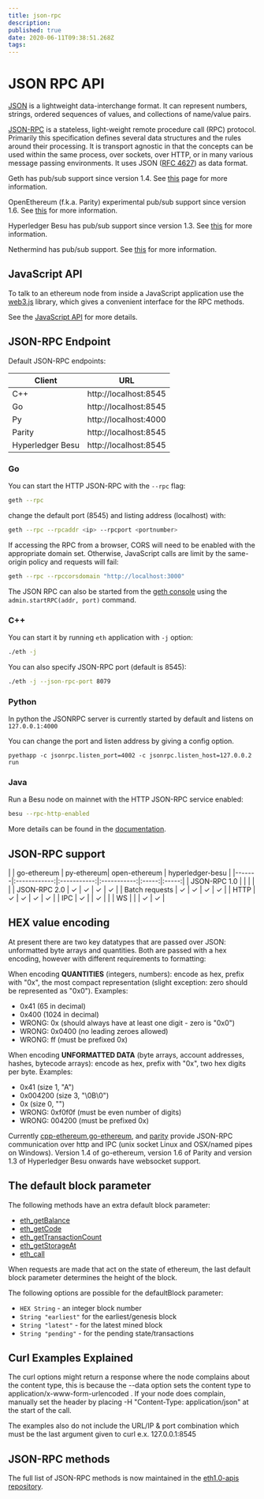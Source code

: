 ```yaml
---
title: json-rpc
description: 
published: true
date: 2020-06-11T09:38:51.268Z
tags: 
---
```


# JSON RPC API

[JSON](http://json.org/) is a lightweight data-interchange format. It can represent numbers, strings, ordered sequences of values, and collections of name/value pairs.

[JSON-RPC](http://www.jsonrpc.org/specification) is a stateless, light-weight remote procedure call (RPC) protocol. Primarily this specification defines several data structures and the rules around their processing. It is transport agnostic in that the concepts can be used within the same process, over sockets, over HTTP, or in many various message passing environments. It uses JSON ([RFC 4627](http://www.ietf.org/rfc/rfc4627.txt)) as data format.

Geth has pub/sub support since version 1.4. See [this](https://github.com/ethereum/go-ethereum/wiki/RPC-PUB-SUB) page for more information.

OpenEthereum (f.k.a. Parity) experimental pub/sub support since version 1.6. See [this](https://openethereum.github.io/JSONRPC-parity_pubsub-module.html) for more information.

Hyperledger Besu has pub/sub support since version 1.3. See [this](https://besu.hyperledger.org/en/stable/HowTo/Interact/APIs/RPC-PubSub/) for more information.

Nethermind has pub/sub support. See [this](https://docs.nethermind.io/nethermind/ethereum-client/json-rpc/subscribe) for more information.

## JavaScript API

To talk to an ethereum node from inside a JavaScript application use the [web3.js](https://github.com/ethereum/web3.js) library, which gives a convenient interface for the RPC methods.

See the [JavaScript API](/clients/javascript-api) for more details.

## JSON-RPC Endpoint

Default JSON-RPC endpoints:

| Client | URL |
|-------|:------------:|
| C++ |  http://localhost:8545 |
| Go |http://localhost:8545 |
| Py | http://localhost:4000 |
| Parity | http://localhost:8545 |
| Hyperledger Besu | http://localhost:8545 |

### Go

You can start the HTTP JSON-RPC with the `--rpc` flag:

```bash
geth --rpc
```

change the default port (8545) and listing address (localhost) with:

```bash
geth --rpc --rpcaddr <ip> --rpcport <portnumber>
```

If accessing the RPC from a browser, CORS will need to be enabled with the appropriate domain set. Otherwise, JavaScript calls are limit by the same-origin policy and requests will fail:

```bash
geth --rpc --rpccorsdomain "http://localhost:3000"
```

The JSON RPC can also be started from the [geth console](https://github.com/ethereum/go-ethereum/wiki/JavaScript-Console) using the `admin.startRPC(addr, port)` command.


### C++

You can start it by running `eth` application with `-j` option:
```bash
./eth -j
```

You can also specify JSON-RPC port (default is 8545):
```bash
./eth -j --json-rpc-port 8079
```

### Python
In python the JSONRPC server is currently started by default and listens on `127.0.0.1:4000`

You can change the port and listen address by giving a config option.

`pyethapp -c jsonrpc.listen_port=4002 -c jsonrpc.listen_host=127.0.0.2 run`

### Java

Run a Besu node on mainnet with the HTTP JSON-RPC service enabled:

```bash
besu --rpc-http-enabled
```
More details can be found in the [documentation](https://besu.hyperledger.org/en/stable/Reference/CLI/CLI-Syntax/#rpc-http-enabled).

## JSON-RPC support

| | go-ethereum | py-ethereum| open-ethereum | hyperledger-besu |
|-------|:------------:|:-----------:|:-----------:|:-----:|:-----:|
| JSON-RPC 1.0 |  | | | |
| JSON-RPC 2.0 |  &#x2713; | &#x2713; | &#x2713; | &#x2713; |
| Batch requests |  &#x2713; |  &#x2713; | &#x2713; | &#x2713; |
| HTTP |  &#x2713; | &#x2713; | &#x2713; | &#x2713; |
| IPC |  &#x2713; | | &#x2713; | |
| WS | |  | &#x2713; | &#x2713; |

## HEX value encoding

At present there are two key datatypes that are passed over JSON: unformatted byte arrays and quantities. Both are passed with a hex encoding, however with different requirements to formatting:

When encoding **QUANTITIES** (integers, numbers): encode as hex, prefix with "0x", the most compact representation (slight exception: zero should be represented as "0x0"). Examples:
- 0x41 (65 in decimal)
- 0x400 (1024 in decimal)
- WRONG: 0x (should always have at least one digit - zero is "0x0")
- WRONG: 0x0400 (no leading zeroes allowed)
- WRONG: ff (must be prefixed 0x)

When encoding **UNFORMATTED DATA** (byte arrays, account addresses, hashes, bytecode arrays): encode as hex, prefix with "0x", two hex digits per byte. Examples:
- 0x41 (size 1, "A")
- 0x004200 (size 3, "\0B\0")
- 0x (size 0, "")
- WRONG: 0xf0f0f (must be even number of digits)
- WRONG: 004200 (must be prefixed 0x)

Currently [cpp-ethereum](https://github.com/ethereum/cpp-ethereum),[go-ethereum](https://github.com/ethereum/go-ethereum), and [parity](https://github.com/paritytech/parity) provide JSON-RPC communication over http and IPC (unix socket Linux and OSX/named pipes on Windows). Version 1.4 of go-ethereum, version 1.6 of Parity and version 1.3 of Hyperledger Besu onwards have websocket support.

## The default block parameter

The following methods have an extra default block parameter:

- [eth_getBalance](#eth_getbalance)
- [eth_getCode](#eth_getcode)
- [eth_getTransactionCount](#eth_gettransactioncount)
- [eth_getStorageAt](#eth_getstorageat)
- [eth_call](#eth_call)

When requests are made that act on the state of ethereum, the last default block parameter determines the height of the block.

The following options are possible for the defaultBlock parameter:

- `HEX String` - an integer block number
- `String "earliest"` for the earliest/genesis block
- `String "latest"` - for the latest mined block
- `String "pending"` - for the pending state/transactions

## Curl Examples Explained

The curl options might return a response where the node complains about the content type, this is because the --data option sets the content type to application/x-www-form-urlencoded . If your node does complain, manually set the header by placing -H "Content-Type: application/json" at the start of the call.

The examples also do not include the URL/IP & port combination which must be the last argument given to curl e.x. 127.0.0.1:8545

## JSON-RPC methods

The full list of JSON-RPC methods is now maintained in the [eth1.0-apis repository](https://github.com/ethereum/eth1.0-apis).